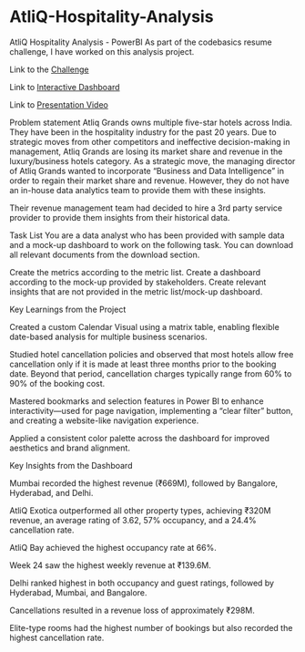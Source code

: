 # AtliQ-Hospitality-Analysis

AtliQ Hospitality Analysis - PowerBI
As part of the codebasics resume challenge, I have worked on this analysis project.

Link to the [Challenge](https://codebasics.io/challenges/codebasics-resume-project-challenge/4)

Link to [Interactive Dashboard](https://app.powerbi.com/view?r=eyJrIjoiNGViYmJmY2ItMjgyYi00M2EwLTk1ZTktMTgwNzgzNjcyMWI0IiwidCI6ImM2ZTU0OWIzLTVmNDUtNDAzMi1hYWU5LWQ0MjQ0ZGM1YjJjNCJ9)

Link to [Presentation Video](https://www.linkedin.com/posts/naveen-s6_codebasicsresumechallenge-codebasics-codebasicsresumechallenge-activity-6977486712180527105-17Hm)

Problem statement
Atliq Grands owns multiple five-star hotels across India. They have been in the hospitality industry for the past 20 years. Due to strategic moves from other competitors and ineffective decision-making in management, Atliq Grands are losing its market share and revenue in the luxury/business hotels category. As a strategic move, the managing director of Atliq Grands wanted to incorporate “Business and Data Intelligence” in order to regain their market share and revenue. However, they do not have an in-house data analytics team to provide them with these insights.

Their revenue management team had decided to hire a 3rd party service provider to provide them insights from their historical data.

Task List
You are a data analyst who has been provided with sample data and a mock-up dashboard to work on the following task. You can download all relevant documents from the download section.

Create the metrics according to the metric list.
Create a dashboard according to the mock-up provided by stakeholders.
Create relevant insights that are not provided in the metric list/mock-up dashboard.

Key Learnings from the Project

Created a custom Calendar Visual using a matrix table, enabling flexible date-based analysis for multiple business scenarios. 

Studied hotel cancellation policies and observed that most hotels allow free cancellation only if it is made at least three months prior to the booking date. Beyond that period, cancellation charges typically range from 60% to 90% of the booking cost.

Mastered bookmarks and selection features in Power BI to enhance interactivity—used for page navigation, implementing a “clear filter” button, and creating a website-like navigation experience. 

Applied a consistent color palette across the dashboard for improved aesthetics and brand alignment.

Key Insights from the Dashboard

Mumbai recorded the highest revenue (₹669M), followed by Bangalore, Hyderabad, and Delhi.

AtliQ Exotica outperformed all other property types, achieving ₹320M revenue, an average rating of 3.62, 57% occupancy, and a 24.4% cancellation rate.

AtliQ Bay achieved the highest occupancy rate at 66%.

Week 24 saw the highest weekly revenue at ₹139.6M.

Delhi ranked highest in both occupancy and guest ratings, followed by Hyderabad, Mumbai, and Bangalore.

Cancellations resulted in a revenue loss of approximately ₹298M.

Elite-type rooms had the highest number of bookings but also recorded the highest cancellation rate.
